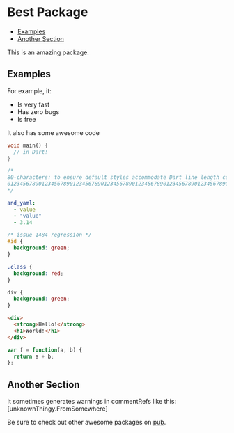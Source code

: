 # Best Package

* [Examples](#examples)
* [Another Section](#another-section)

This is an amazing package.


## Examples

For example, it:

* Is very fast
* Has zero bugs
* Is free

It also has some awesome code

```dart
void main() {
  // in Dart!
}

/*
80-characters: to ensure default styles accommodate Dart line length convention.
01234567890123456789012345678901234567890123456789012345678901234567890123456789
*/
```

```yaml
and_yaml:
  - value
  - "value"
  - 3.14
```

```css
/* issue 1484 regression */
#id {
  background: green;
}

.class {
  background: red;
}

div {
  background: green;
}
```

```html
<div>
  <strong>Hello!</strong>
  <h1>World!</h1>
</div>
```

```js
var f = function(a, b) {
  return a + b;  
};
```

## Another Section

It sometimes generates warnings in commentRefs like this: [unknownThingy.FromSomewhere]

Be sure to check out other awesome packages on [pub][].

[pub]: https://pub.dartlang.org
